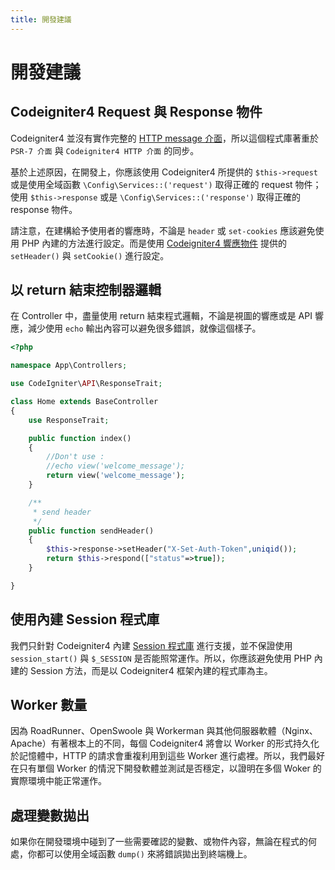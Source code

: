 ```yaml
---
title: 開發建議
---
```


# 開發建議

## Codeigniter4 Request 與 Response 物件

Codeigniter4 並沒有實作完整的 [HTTP message 介面](https://www.php-fig.org/psr/psr-7/)，所以這個程式庫著重於 `PSR-7 介面` 與 `Codeigniter4 HTTP 介面` 的同步。

基於上述原因，在開發上，你應該使用 Codeigniter4 所提供的 `$this->request` 或是使用全域函數 `\Config\Services::('request')` 取得正確的 request 物件；使用 `$this->response` 或是 `\Config\Services::('response')` 取得正確的 response 物件。

請注意，在建構給予使用者的響應時，不論是 `header` 或 `set-cookies` 應該避免使用 PHP 內建的方法進行設定。而是使用 [Codeigniter4 響應物件](https://codeigniter.tw/user_guide/outgoing/response.html) 提供的 `setHeader()` 與 `setCookie()` 進行設定。 

## 以 return 結束控制器邏輯

在 Controller 中，盡量使用 return 結束程式邏輯，不論是視圖的響應或是 API 響應，減少使用 `echo` 輸出內容可以避免很多錯誤，就像這個樣子。

```php
<?php

namespace App\Controllers;

use CodeIgniter\API\ResponseTrait;

class Home extends BaseController
{
	use ResponseTrait;

	public function index()
	{
		//Don't use :
		//echo view('welcome_message');
		return view('welcome_message');
	}

	/**
	 * send header
	 */
	public function sendHeader()
	{
		$this->response->setHeader("X-Set-Auth-Token",uniqid());
		return $this->respond(["status"=>true]);
	}

}
```

## 使用內建 Session 程式庫

我們只針對 Codeigniter4 內建 [Session 程式庫](https://codeigniter.tw/user_guide/libraries/sessions.html) 進行支援，並不保證使用 `session_start()` 與 `$_SESSION` 是否能照常運作。所以，你應該避免使用 PHP 內建的 Session 方法，而是以 Codeigniter4 框架內建的程式庫為主。

## Worker 數量

因為 RoadRunner、OpenSwoole 與 Workerman 與其他伺服器軟體（Nginx、Apache）有著根本上的不同，每個 Codeigniter4 將會以 Worker 的形式持久化於記憶體中，HTTP 的請求會重複利用到這些 Worker 進行處裡。所以，我們最好在只有單個 Worker 的情況下開發軟體並測試是否穩定，以證明在多個 Woker 的實際環境中能正常運作。 

## 處理變數拋出

如果你在開發環境中碰到了一些需要確認的變數、或物件內容，無論在程式的何處，你都可以使用全域函數 `dump()` 來將錯誤拋出到終端機上。
